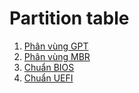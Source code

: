 # Partition table
1. [Phân vùng GPT](/Docs/PartitionTable/GPT.md)
1. [Phân vùng MBR](/Docs/PartitionTable/MBR.md)
1. [Chuẩn BIOS](/Docs/PartitionTable/BIOS.md)
1. [Chuẩn UEFI](/Docs/PartitionTable/UEFI.md)